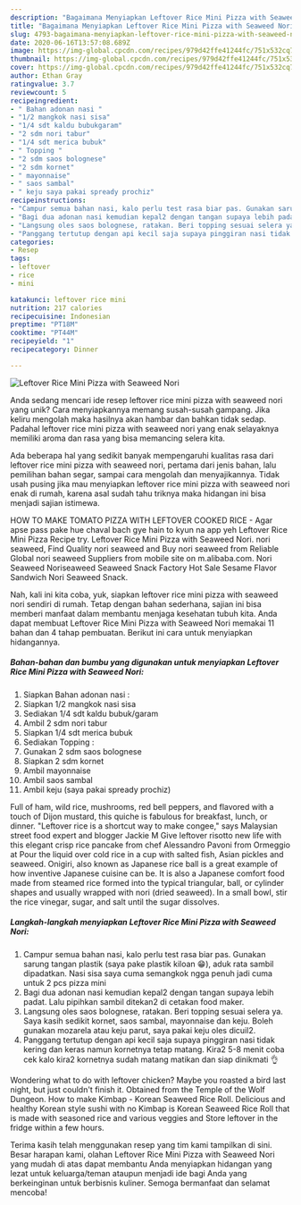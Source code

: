 ```yaml
---
description: "Bagaimana Menyiapkan Leftover Rice Mini Pizza with Seaweed Nori yang Lezat Sekali"
title: "Bagaimana Menyiapkan Leftover Rice Mini Pizza with Seaweed Nori yang Lezat Sekali"
slug: 4793-bagaimana-menyiapkan-leftover-rice-mini-pizza-with-seaweed-nori-yang-lezat-sekali
date: 2020-06-16T13:57:08.689Z
image: https://img-global.cpcdn.com/recipes/979d42ffe41244fc/751x532cq70/leftover-rice-mini-pizza-with-seaweed-nori-foto-resep-utama.jpg
thumbnail: https://img-global.cpcdn.com/recipes/979d42ffe41244fc/751x532cq70/leftover-rice-mini-pizza-with-seaweed-nori-foto-resep-utama.jpg
cover: https://img-global.cpcdn.com/recipes/979d42ffe41244fc/751x532cq70/leftover-rice-mini-pizza-with-seaweed-nori-foto-resep-utama.jpg
author: Ethan Gray
ratingvalue: 3.7
reviewcount: 5
recipeingredient:
- " Bahan adonan nasi "
- "1/2 mangkok nasi sisa"
- "1/4 sdt kaldu bubukgaram"
- "2 sdm nori tabur"
- "1/4 sdt merica bubuk"
- " Topping "
- "2 sdm saos bolognese"
- "2 sdm kornet"
- " mayonnaise"
- " saos sambal"
- " keju saya pakai spready prochiz"
recipeinstructions:
- "Campur semua bahan nasi, kalo perlu test rasa biar pas. Gunakan sarung tangan plastik (saya pake plastik kiloan 😁), aduk rata sambil dipadatkan. Nasi sisa saya cuma semangkok ngga penuh jadi cuma untuk 2 pcs pizza mini"
- "Bagi dua adonan nasi kemudian kepal2 dengan tangan supaya lebih padat. Lalu pipihkan sambil ditekan2 di cetakan food maker."
- "Langsung oles saos bolognese, ratakan. Beri topping sesuai selera ya. Saya kasih sedikit kornet, saos sambal, mayonnaise dan keju. Boleh gunakan mozarela atau keju parut, saya pakai keju oles dicuil2."
- "Panggang tertutup dengan api kecil saja supaya pinggiran nasi tidak kering dan keras namun kornetnya tetap matang. Kira2 5-8 menit coba cek kalo kira2 kornetnya sudah matang matikan dan siap dinikmati 👌"
categories:
- Resep
tags:
- leftover
- rice
- mini

katakunci: leftover rice mini 
nutrition: 217 calories
recipecuisine: Indonesian
preptime: "PT18M"
cooktime: "PT44M"
recipeyield: "1"
recipecategory: Dinner

---
```



![Leftover Rice Mini Pizza with Seaweed Nori](https://img-global.cpcdn.com/recipes/979d42ffe41244fc/751x532cq70/leftover-rice-mini-pizza-with-seaweed-nori-foto-resep-utama.jpg)

Anda sedang mencari ide resep leftover rice mini pizza with seaweed nori yang unik? Cara menyiapkannya memang susah-susah gampang. Jika keliru mengolah maka hasilnya akan hambar dan bahkan tidak sedap. Padahal leftover rice mini pizza with seaweed nori yang enak selayaknya memiliki aroma dan rasa yang bisa memancing selera kita.

Ada beberapa hal yang sedikit banyak mempengaruhi kualitas rasa dari leftover rice mini pizza with seaweed nori, pertama dari jenis bahan, lalu pemilihan bahan segar, sampai cara mengolah dan menyajikannya. Tidak usah pusing jika mau menyiapkan leftover rice mini pizza with seaweed nori enak di rumah, karena asal sudah tahu triknya maka hidangan ini bisa menjadi sajian istimewa.

HOW TO MAKE TOMATO PIZZA WITH LEFTOVER COOKED RICE - Agar apse pass pake hue chaval bach gye hain to kyun na app yeh Leftover Rice Mini Pizza Recipe try. Leftover Rice Mini Pizza with Seaweed Nori. nori seaweed, Find Quality nori seaweed and Buy nori seaweed from Reliable Global nori seaweed Suppliers from mobile site on m.alibaba.com. Nori Seaweed Noriseaweed Seaweed Snack Factory Hot Sale Sesame Flavor Sandwich Nori Seaweed Snack.


Nah, kali ini kita coba, yuk, siapkan leftover rice mini pizza with seaweed nori sendiri di rumah. Tetap dengan bahan sederhana, sajian ini bisa memberi manfaat dalam membantu menjaga kesehatan tubuh kita. Anda dapat membuat Leftover Rice Mini Pizza with Seaweed Nori memakai 11 bahan dan 4 tahap pembuatan. Berikut ini cara untuk menyiapkan hidangannya.

<!--inarticleads1-->

##### Bahan-bahan dan bumbu yang digunakan untuk menyiapkan Leftover Rice Mini Pizza with Seaweed Nori:

1. Siapkan  Bahan adonan nasi :
1. Siapkan 1/2 mangkok nasi sisa
1. Sediakan 1/4 sdt kaldu bubuk/garam
1. Ambil 2 sdm nori tabur
1. Siapkan 1/4 sdt merica bubuk
1. Sediakan  Topping :
1. Gunakan 2 sdm saos bolognese
1. Siapkan 2 sdm kornet
1. Ambil  mayonnaise
1. Ambil  saos sambal
1. Ambil  keju (saya pakai spready prochiz)


Full of ham, wild rice, mushrooms, red bell peppers, and flavored with a touch of Dijon mustard, this quiche is fabulous for breakfast, lunch, or dinner. &#34;Leftover rice is a shortcut way to make congee,&#34; says Malaysian street food expert and blogger Jackie M Give leftover risotto new life with this elegant crisp rice pancake from chef Alessandro Pavoni from Ormeggio at Pour the liquid over cold rice in a cup with salted fish, Asian pickles and seaweed. Onigiri, also known as Japanese rice ball is a great example of how inventive Japanese cuisine can be. It is also a Japanese comfort food made from steamed rice formed into the typical triangular, ball, or cylinder shapes and usually wrapped with nori (dried seaweed). In a small bowl, stir the rice vinegar, sugar, and salt until the sugar dissolves. 

<!--inarticleads2-->

##### Langkah-langkah menyiapkan Leftover Rice Mini Pizza with Seaweed Nori:

1. Campur semua bahan nasi, kalo perlu test rasa biar pas. Gunakan sarung tangan plastik (saya pake plastik kiloan 😁), aduk rata sambil dipadatkan. Nasi sisa saya cuma semangkok ngga penuh jadi cuma untuk 2 pcs pizza mini
1. Bagi dua adonan nasi kemudian kepal2 dengan tangan supaya lebih padat. Lalu pipihkan sambil ditekan2 di cetakan food maker.
1. Langsung oles saos bolognese, ratakan. Beri topping sesuai selera ya. Saya kasih sedikit kornet, saos sambal, mayonnaise dan keju. Boleh gunakan mozarela atau keju parut, saya pakai keju oles dicuil2.
1. Panggang tertutup dengan api kecil saja supaya pinggiran nasi tidak kering dan keras namun kornetnya tetap matang. Kira2 5-8 menit coba cek kalo kira2 kornetnya sudah matang matikan dan siap dinikmati 👌


Wondering what to do with leftover chicken? Maybe you roasted a bird last night, but just couldn&#39;t finish it. Obtained from the Temple of the Wolf Dungeon. How to make Kimbap - Korean Seaweed Rice Roll. Delicious and healthy Korean style sushi with no Kimbap is Korean Seaweed Rice Roll that is made with seasoned rice and various veggies and Store leftover in the fridge within a few hours. 

Terima kasih telah menggunakan resep yang tim kami tampilkan di sini. Besar harapan kami, olahan Leftover Rice Mini Pizza with Seaweed Nori yang mudah di atas dapat membantu Anda menyiapkan hidangan yang lezat untuk keluarga/teman ataupun menjadi ide bagi Anda yang berkeinginan untuk berbisnis kuliner. Semoga bermanfaat dan selamat mencoba!
